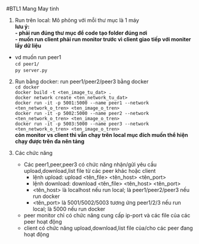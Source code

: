 #BTL1 Mang May tinh
1. Run trên local: Mô phỏng với mỗi thư mục là 1 máy<br>
**lưu ý: <br>- phải run đúng thư mục để code tạo folder đúng nơi<br>
         - muốn run client phải run monitor trước vì client giao tiếp với moniter lấy dữ liệu**
  - vd muốn run peer1  
    `cd peer1/`  
    `py server.py`  
2. Run bằng docker: run peer1/peer2/peer3 bằng docker <br> 
  `cd docker`<br>
  `docker build -t <ten_image_tu_dat> .`<br>
  `docker network create <ten_network_tu_dat>`<br>
  `docker run -it -p 5001:5000 --name peer1 --network <ten_network_o_tren> <ten_image_o_tren>`<br>
  `docker run -it -p 5002:5000 --name peer2 --network <ten_network_o_tren> <ten_image_o_tren>`<br>
  `docker run -it -p 5003:5000 --name peer3 --network <ten_network_o_tren> <ten_image_o_tren>`<br>
**còn monitor vs client thì vẫn chạy trên local mục đích muốn thể hiện chạy được trên đa nên tảng**<br>

3. Các chức năng
   - Các peer1,peer,peer3 có chức năng nhận/gửi yêu cầu upload,download,list file từ các peer khác hoặc client
     - lệnh upload: upload <tên_file> <tên_host> <tên_port>
     - lệnh download: download <tên_file> <tên_host> <tên_port>
     - <tên_host> là localhost nếu run local; là peer1/peer2/peer3 nếu run docker
     - <tên_port> là 5001/5002/5003 tương ứng peer1/2/3 nếu run local; là 5000 nếu run docker 
   - peer monitor chỉ có chức năng cung cấp ip-port và các file của các peer hoạt động
   - client có chức năng upload,download,list file của/cho các peer đang hoạt động
